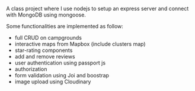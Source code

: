 A class project where I use nodejs to setup an express server and connect with MongoDB using mongoose.

Some functionalities are implemented as follow:

- full CRUD on campgrounds
- interactive maps from Mapbox (include clusters map)
- star-rating components
- add and remove reviews
- user authentication using passport js
- authorization
- form validation using Joi and boostrap
- image upload using Cloudinary
